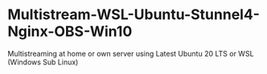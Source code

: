 # Multistream-WSL-Ubuntu-Stunnel4-Nginx-OBS-Win10
Multistreaming at home or own server using Latest Ubuntu 20 LTS or WSL (Windows Sub Linux) 
